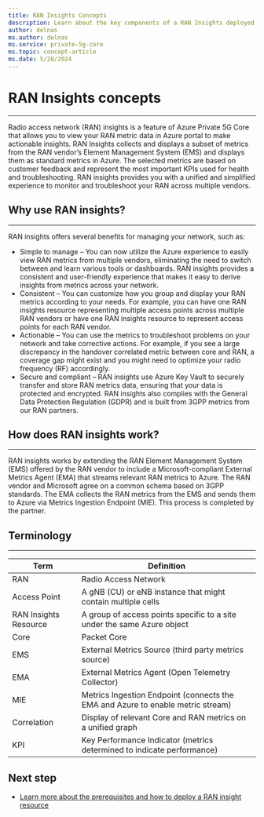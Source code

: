 ```yaml
---
title: RAN Insights Concepts 
description: Learn about the key components of a RAN Insights deployed through Azure Private 5G Core. 
author: delnas
ms.author: delnas
ms.service: private-5g-core
ms.topic: concept-article 
ms.date: 5/28/2024
---
```


# RAN Insights concepts
--------------------------------------------------------------------
Radio access network (RAN) insights is a feature of Azure Private 5G Core that allows you to view your RAN metric data in Azure portal to make actionable insights. RAN Insights collects and displays a subset of metrics from the RAN vendor’s Element Management System (EMS) and displays them as standard metrics in Azure. The selected metrics are based on customer feedback and represent the most important KPIs used for health and troubleshooting. RAN insights provides you with a unified and simplified experience to monitor and troubleshoot your RAN across multiple vendors. 


## Why use RAN insights?
--------------------------------------------------------------------
RAN insights offers several benefits for managing your network, such as:

- Simple to manage – You can now utilize the Azure experience to easily view RAN metrics from multiple vendors, eliminating the need to switch between and learn various tools or dashboards. RAN insights provides a consistent and user-friendly experience that makes it easy to derive insights from metrics across your network.
- Consistent – You can customize how you group and display your RAN metrics according to your needs. For example, you can have one RAN insights resource representing multiple access points across multiple RAN vendors or have one RAN insights resource to represent access points for each RAN vendor.
- Actionable – You can use the metrics to troubleshoot problems on your network and take corrective actions. For example, if you see a large discrepancy in the handover correlated metric between core and RAN, a coverage gap might exist and you might need to optimize your radio frequency (RF) accordingly.
- Secure and compliant – RAN insights use Azure Key Vault to securely transfer and store RAN metrics data, ensuring that your data is protected and encrypted. RAN insights also complies with the General Data Protection Regulation (GDPR) and is built from 3GPP metrics from our RAN partners.

## How does RAN insights work?
--------------------------------------------------------------------
RAN insights works by extending the RAN Element Management System (EMS) offered by the RAN vendor to include a Microsoft-compliant External Metrics Agent (EMA) that streams relevant RAN metrics to Azure. The RAN vendor and Microsoft agree on a common schema  based on 3GPP standards. The EMA collects the RAN metrics from the EMS and sends them to Azure via Metrics Ingestion Endpoint (MIE). This process is completed by the partner.


## Terminology
--------------------------------------------------------------------
| Term | Definition |
|---------|----------------|
| RAN | Radio Access Network  |
| Access Point | A gNB (CU) or eNB instance that might contain multiple cells |
| RAN Insights Resource | A group of access points specific to a site under the same Azure object |
| Core | Packet Core |
| EMS | External Metrics Source (third party metrics source) |
| EMA | External Metrics Agent (Open Telemetry Collector) |
| MIE | Metrics Ingestion Endpoint (connects the EMA and Azure to enable metric stream) |
| Correlation | Display of relevant Core and RAN metrics on a unified graph |
| KPI | Key Performance Indicator (metrics determined to indicate performance) |


## Next step
- [Learn more about the prerequisites and how to deploy a RAN insight resource](ran-insights-create-resource.md)

